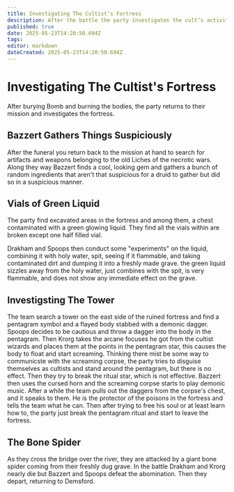 ```yaml
---
title: Investigating The Cultist’s Fortress
description: After the battle the party investigates the cult’s activities
published: true
date: 2025-05-23T14:20:50.694Z
tags: 
editor: markdown
dateCreated: 2025-05-23T14:20:50.694Z
---
```


# Investigating The Cultist's Fortress
After burying Bomb and burning the bodies, the party returns to their mission and investigates the fortress.

## Bazzert Gathers Things Suspiciously
After the funeral you return back to the mission at hand to search for artifacts and weapons belonging to the old Liches of the necrotic wars. Along they way Bazzert finds a cool, looking gem and gathers a bunch of random ingredients that aren't that suspicious for a druid to gather but did so in a suspicious manner.


## Vials of Green Liquid
The party find excavated areas in the fortress and among them, a chest contaminated with a green glowing liquid. They find all the vials within are broken except one half filled vial. 

Drakham and Spoops then conduct some "experiments" on the liquid, combining it with holy water, spit, seeing if it flammable, and taking contaminated dirt and dumping it into a freshly made grave. the green liquid sizzles away from the holy water, just combines with the spit, is very flammable, and does not show any immediate effect on the grave.


## Investigsting The Tower
The team search a tower on the east side of the ruined fortress and find a pentagram symbol and a flayed body stabbed with a demonic dagger. Spoops decides to be cautious and throw a dagger into the body in the pentagram. Then Krorg takes the arcane focuses he got from the cultist wizards and places them at the points in the pentagram star, this causes the body to float and start screaming. Thinking there mist be some way to communicste with the screaming corpse, the party tries to disguise themselves as cultists and stand around the pentagram, but there is no effect. Then they try to break the ritual star, which is not effective. Bazzert then uses the cursed horn and the screaming corpse starts to play demonic music. After a while the team pulls out the daggers from the corpse's chest, and it speaks to them. He is the protector of the poisons in the fortress and tells the team what he can. Then after trying to free his soul or at least learn how to, the party just break the pentagram ritual and start to leave the fortress. 

## The Bone Spider
As they cross the bridge over the river, they are attacked by a giant bone spider coming from their freshly dug grave. In the battle Drakham and Krorg nearly die but Bazzert and Spoops defeat the abomination. Then they depart, returning to Demsford.